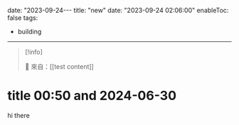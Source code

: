date: "2023-09-24---
title: "new"
date: "2023-09-24 02:06:00"
enableToc: false
tags:
  - building
---
> [!info]
>
> 🌱 來自：[[test content]]
# title 00:50 and 2024-06-30
hi there
